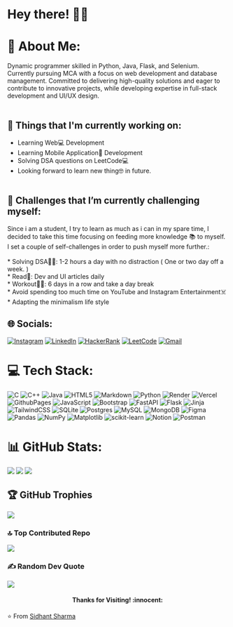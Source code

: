 
<!-- Greeting -->
# Hey there! :wave::smiley:
 
# 💫 About Me:
Dynamic programmer skilled in Python, Java, Flask, and Selenium. Currently pursuing MCA with a focus on
web development and database management. Committed to delivering high-quality solutions and eager to
contribute to innovative projects, while developing expertise in full-stack development and UI/UX design.
<br>
<br>

## 💼  Things that I'm currently working on: 
* Learning Web💻 Development
* Learning Mobile Application📱 Development
* Solving DSA questions on LeetCode💻
* Looking forward to learn new thing🤓 in future.
<br><br>
## 🌱 Challenges that I’m currently challenging myself:
Since i am a student, I try to learn as much as i can in my spare time, I decided to take this time focusing on feeding more knowledge 📚 to myself. I set a couple of self-challenges in order to push myself more further.:<br><br>* Solving DSA👨‍💻: 1-2 hours a day with no distraction ( One or two day off a week. ) <br>* Read📰: Dev and UI articles daily <br>* Workout🏋️‍♂️: 6 days in a row and take a day break <br>* Avoid spending too much time on YouTube and Instagram Entertainment☠️<br>* Adapting the minimalism life style


## 🌐 Socials:
[![Instagram](https://img.shields.io/badge/Instagram-%23E4405F.svg?logo=Instagram&logoColor=white)](https://instagram.com/https://www.instagram.com/_.sidhant._15/) [![LinkedIn](https://img.shields.io/badge/LinkedIn-%230077B5.svg?logo=linkedin&logoColor=white)](https://linkedin.com/in/https://www.linkedin.com/in/sidhant-sharma-7a7b8a220/) [![HackerRank](https://img.shields.io/badge/-warmachiness13-islamicgreen?style=flat&logo=HackerRank&logoColor=black)](https://www.hackerrank.com/profile/warmachiness13)
[![LeetCode](https://img.shields.io/badge/LeetCode-000000?style=flat&logo=LeetCode&logoColor=white)](https://leetcode.com/u/IceBerG1502/)
[![Gmail](https://img.shields.io/badge/-sidhantsharma1502-c14438?style=flat&logo=Gmail&logoColor=white)](mailto:sidhantsharma1502@gmail.com)


# 💻 Tech Stack:
![C](https://img.shields.io/badge/c-%2300599C.svg?style=plastic&logo=c&logoColor=white) ![C++](https://img.shields.io/badge/c++-%2300599C.svg?style=plastic&logo=c%2B%2B&logoColor=white) ![Java](https://img.shields.io/badge/java-%23ED8B00.svg?style=plastic&logo=openjdk&logoColor=white) ![HTML5](https://img.shields.io/badge/html5-%23E34F26.svg?style=plastic&logo=html5&logoColor=white) ![Markdown](https://img.shields.io/badge/markdown-%23000000.svg?style=plastic&logo=markdown&logoColor=white) ![Python](https://img.shields.io/badge/python-3670A0?style=plastic&logo=python&logoColor=ffdd54) ![Render](https://img.shields.io/badge/Render-%46E3B7.svg?style=plastic&logo=render&logoColor=white) ![Vercel](https://img.shields.io/badge/vercel-%23000000.svg?style=plastic&logo=vercel&logoColor=white) ![GithubPages](https://img.shields.io/badge/github%20pages-121013?style=plastic&logo=github&logoColor=white) ![JavaScript](https://img.shields.io/badge/javascript-%23323330.svg?style=plastic&logo=javascript&logoColor=%23F7DF1E) ![Bootstrap](https://img.shields.io/badge/bootstrap-%238511FA.svg?style=plastic&logo=bootstrap&logoColor=white) ![FastAPI](https://img.shields.io/badge/FastAPI-005571?style=plastic&logo=fastapi) ![Flask](https://img.shields.io/badge/flask-%23000.svg?style=plastic&logo=flask&logoColor=white) ![Jinja](https://img.shields.io/badge/jinja-white.svg?style=plastic&logo=jinja&logoColor=black) ![TailwindCSS](https://img.shields.io/badge/tailwindcss-%2338B2AC.svg?style=plastic&logo=tailwind-css&logoColor=white) ![SQLite](https://img.shields.io/badge/sqlite-%2307405e.svg?style=plastic&logo=sqlite&logoColor=white) ![Postgres](https://img.shields.io/badge/postgres-%23316192.svg?style=plastic&logo=postgresql&logoColor=white) ![MySQL](https://img.shields.io/badge/mysql-%2300000f.svg?style=plastic&logo=mysql&logoColor=white) ![MongoDB](https://img.shields.io/badge/MongoDB-%234ea94b.svg?style=plastic&logo=mongodb&logoColor=white) ![Figma](https://img.shields.io/badge/figma-%23F24E1E.svg?style=plastic&logo=figma&logoColor=white) ![Pandas](https://img.shields.io/badge/pandas-%23150458.svg?style=plastic&logo=pandas&logoColor=white) ![NumPy](https://img.shields.io/badge/numpy-%23013243.svg?style=plastic&logo=numpy&logoColor=white) ![Matplotlib](https://img.shields.io/badge/Matplotlib-%23ffffff.svg?style=plastic&logo=Matplotlib&logoColor=black) ![scikit-learn](https://img.shields.io/badge/scikit--learn-%23F7931E.svg?style=plastic&logo=scikit-learn&logoColor=white) ![Notion](https://img.shields.io/badge/Notion-%23000000.svg?style=plastic&logo=notion&logoColor=white) ![Postman](https://img.shields.io/badge/Postman-FF6C37?style=plastic&logo=postman&logoColor=white)
# 📊 GitHub Stats:
![](https://github-readme-stats.vercel.app/api?username=IceBerG-15&theme=dark&hide_border=false&include_all_commits=false&count_private=true) ![](https://github-readme-stats.vercel.app/api/top-langs/?username=IceBerG-15&theme=dark&hide_border=false&include_all_commits=false&count_private=true&layout=compact)
![](https://github-readme-streak-stats.herokuapp.com/?user=IceBerG-15&theme=dark&hide_border=false)<br/>


## 🏆 GitHub Trophies
![](https://github-profile-trophy.vercel.app/?username=IceBerG-15&theme=onedark&no-frame=true&no-bg=true&margin-w=4)

### 🔝 Top Contributed Repo
![](https://github-contributor-stats.vercel.app/api?username=IceBerG-15&limit=5&theme=dark&combine_all_yearly_contributions=true)

### ✍️ Random Dev Quote
![](https://quotes-github-readme.vercel.app/api?type=vetical&theme=dark)

<h4 align="center"> Thanks for Visiting! :innocent:</h4>

:star: From [Sidhant Sharma](https://github.com/IceBerG-15)


